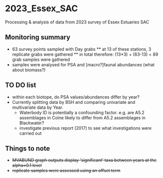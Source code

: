 # 2023_Essex_SAC
Processing &amp; analysis of data  from 2023 survey of Essex Estuaries SAC

## Monitoring summary
* 63 survey points sampled with Day grabs
** at 13 of these stations, 3 replicate grabs were gathered
** in total therefore: (13*3) + (63-13) = 89 grab samples were gathered
* samples were analysed for PSA and [macro?]faunal abundances (what about biomass?)

## TO DO list
* within each biotope, do PSA values/abundances differ by year?
* Currently splitting data by BSH and comparing univariate and multivariate data by Year.
  * Waterbody ID is potentially a confounding factor. e.g. are A5.2 assemblages in Colne likely to differ from A5.2 assemblages in Blackwater?
  * investigate previous report (2017) to see what investigations were carried out

## Things to note
* ~~MVABUND graph outputs display 'significant' taxa between years at the alpha=0.1 level~~
* ~~replicate samples were assessed using an offset term~~